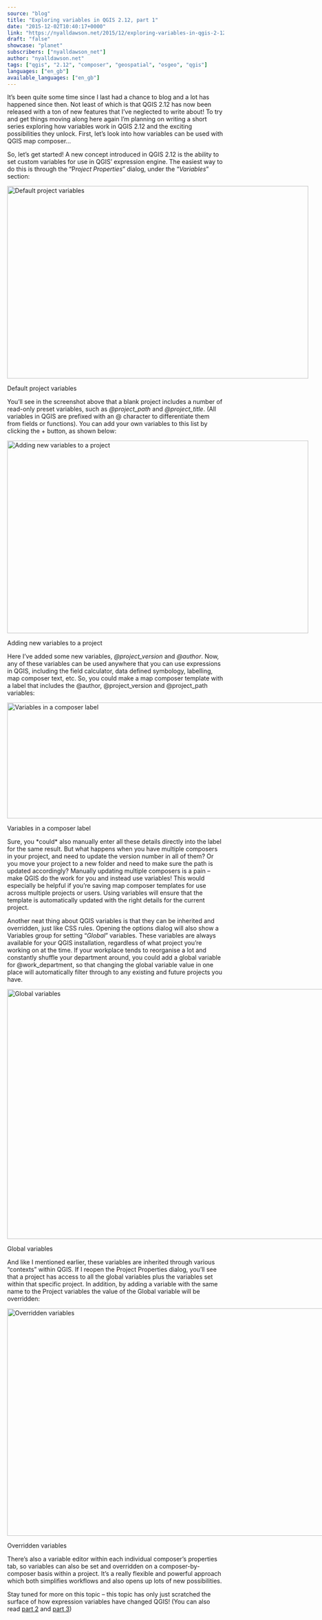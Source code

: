 ```yaml
---
source: "blog"
title: "Exploring variables in QGIS 2.12, part 1"
date: "2015-12-02T10:40:17+0000"
link: "https://nyalldawson.net/2015/12/exploring-variables-in-qgis-2-12-part-1/"
draft: "false"
showcase: "planet"
subscribers: ["nyalldawson_net"]
author: "nyalldawson.net"
tags: ["qgis", "2.12", "composer", "geospatial", "osgeo", "qgis"]
languages: ["en_gb"]
available_languages: ["en_gb"]
---
```


<p>It’s been quite some time since I last had a chance to blog and a lot has happened since then. Not least of which is that QGIS 2.12 has now been released with a ton of new features that I’ve neglected to write about! To try and get things moving along here again I’m planning on writing a short series exploring how variables work in QGIS 2.12 and the exciting possibilities they unlock. First, let’s look into how variables can be used with QGIS map composer…</p>
<p>So, let’s get started! A new concept introduced in QGIS 2.12 is the ability to set custom variables for use in QGIS’ expression engine. The easiest way to do this is through the “P<em>roject Properties</em>” dialog, under the “<em>Variables</em>” section:</p>
<div class="wp-caption aligncenter" id="attachment_649" style="width: 710px;"><img alt="Default project variables" class="wp-image-649 size-full" height="447" src="/img/subscribers/nyalldawson_net/exploring-variables-in-qgis-2-12-part-1/variables1.webp" width="700"/><p class="wp-caption-text" id="caption-attachment-649">Default project variables</p></div>
<p>You’ll see in the screenshot above that a blank project includes a number of read-only preset variables, such as <em>@project_path</em> and <em>@project_title</em>. (All variables in QGIS are prefixed with an @ character to differentiate them from fields or functions). You can add your own variables to this list by clicking the + button, as shown below:</p>
<div class="wp-caption aligncenter" id="attachment_650" style="width: 710px;"><img alt="Adding new variables to a project" class="size-full wp-image-650" height="447" src="/img/subscribers/nyalldawson_net/exploring-variables-in-qgis-2-12-part-1/adding_variables.webp" width="700"/><p class="wp-caption-text" id="caption-attachment-650">Adding new variables to a project</p></div>
<p>Here I’ve added some new variables, <em>@project_version</em> and <em>@author</em>. Now, any of these variables can be used anywhere that you can use expressions in QGIS, including the field calculator, data defined symbology, labelling, map composer text, etc. So, you could make a map composer template with a label that includes the @author, @project_version and @project_path variables:</p>
<div class="wp-caption aligncenter" id="attachment_651" style="width: 872px;"><img alt="Variables in a composer label" class="size-full wp-image-651" height="269" src="/img/subscribers/nyalldawson_net/exploring-variables-in-qgis-2-12-part-1/composer_label.webp" width="862"/><p class="wp-caption-text" id="caption-attachment-651">Variables in a composer label</p></div>
<p>Sure, you *could* also manually enter all these details directly into the label for the same result. But what happens when you have multiple composers in your project, and need to update the version number in all of them? Or you move your project to a new folder and need to make sure the path is updated accordingly? Manually updating multiple composers is a pain – make QGIS do the work for you and instead use variables! This would especially be helpful if you’re saving map composer templates for use across multiple projects or users. Using variables will ensure that the template is automatically updated with the right details for the current project.</p>
<p>Another neat thing about QGIS variables is that they can be inherited and overridden, just like CSS rules. Opening the options dialog will also show a Variables group for setting “<em>Global</em>” variables. These variables are always available for your QGIS installation, regardless of what project you’re working on at the time. If your workplace tends to reorganise a lot and constantly shuffle your department around, you could add a global variable for @work_department, so that changing the global variable value in one place will automatically filter through to any existing and future projects you have.</p>
<div class="wp-caption aligncenter" id="attachment_652" style="width: 856px;"><img alt="Global variables" class="size-full wp-image-652" height="580" src="/img/subscribers/nyalldawson_net/exploring-variables-in-qgis-2-12-part-1/global_variables.webp" width="846"/><p class="wp-caption-text" id="caption-attachment-652">Global variables</p></div>
<p>And like I mentioned earlier, these variables are inherited through various “contexts” within QGIS. If I reopen the Project Properties dialog, you’ll see that a project has access to all the global variables plus the variables set within that specific project. In addition, by adding a variable with the same name to the Project variables the value of the Global variable will be overridden:</p>
<div class="wp-caption aligncenter" id="attachment_653" style="width: 835px;"><img alt="Overridden variables" class="size-full wp-image-653" height="528" src="/img/subscribers/nyalldawson_net/exploring-variables-in-qgis-2-12-part-1/overwritten.webp" width="825"/><p class="wp-caption-text" id="caption-attachment-653">Overridden variables</p></div>
<p>There’s also a variable editor within each individual composer’s properties tab, so variables can also be set and overridden on a composer-by-composer basis within a project. It’s a really flexible and powerful approach which both simplifies workflows and also opens up lots of new possibilities.</p>
<p>Stay tuned for more on this topic – this topic has only just scratched the surface of how expression variables have changed QGIS! (You can also read <a href="http://nyalldawson.net/2015/12/exploring-variables-in-qgis-pt-2-project-management/">part 2</a> and <a href="http://nyalldawson.net/2015/12/exploring-variables-in-qgis-pt-3-layer-level-variables/">part 3</a>)</p>
